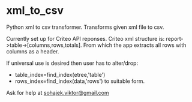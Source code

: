 # xml_to_csv
Python xml to csv transformer. Transforms given xml file to csv.  

Currently set up for Criteo API reponses. Criteo xml structure is: report->table->[columns,rows,totals]. From which the app extracts all rows with columns as a header.

If universal use is desired then user has to alter/drop:
* table_index=find_index(etree,'table')
* rows_index=find_index(data,'rows')
to suitable form.

Ask for help at sohajek.viktor@gmail.com
